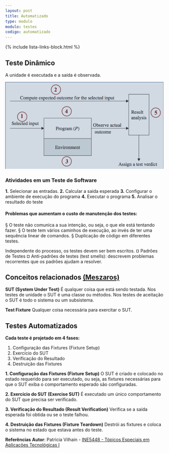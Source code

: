 ```yaml
---
layout: post
title: Automatizado
type: modulo
modulo: testes
codigo: automatizado
---
```


{% include lista-links-block.html %}


## Teste Dinâmico

A unidade é executada e a saída é observada.

![](../img/teste-dinamico.png)

### Atividades em um Teste de Software

**1.** Selecionar as entradas.
**2.** Calcular a saída esperada
**3.** Configurar o ambiente de execução do programa
**4.** Executar o programa
**5.** Analisar o resultado do teste


#### Problemas que aumentam o custo de manutenção dos testes:

§ O teste não comunica a sua intenção, ou seja, o que
ele está tentando fazer.
§ O teste tem vários caminhos de execução, ao invés de
ter uma sequência linear de comandos.
§ Duplicação de código em diferentes testes.

Independente do processo, os testes devem ser bem
escritos.
¤ Padrões de Testes
¤ Anti-padrões de testes (test smells): descrevem
problemas recorrentes que os padrões ajudam a
resolver.

## Conceitos relacionados  [(Meszaros)](http://xunitpatterns.com/gerardmeszaros.html)

**SUT (System Under Test)**
É qualquer coisa que está sendo testada.
Nos testes de unidade o SUT é uma classe ou métodos.
Nos testes de aceitação o SUT é todo o sistema ou um
subsistema.

**Test Fixture**
Qualquer coisa necessária para exercitar o SUT.



## Testes Automatizados

**Cada teste é projetado em 4 fases:**
1. Configuração das Fixtures (Fixture Setup)
2. Exercício do SUT
3. Verificação do Resultado
4. Destruição das Fixtures

**1. Configuração das Fixtures (Fixture Setup)**
O SUT é criado e colocado no estado requerido para
ser executado, ou seja, as fixtures necessárias para que
o SUT exiba o comportamento esperado são
configuradas.

**2. Exercício do SUT (Exercise SUT)**
É executado um único comportamento do SUT que
precisa ser verificado.


**3. Verificação do Resultado (Result Verification)**
Verifica se a saída esperada foi obtida ou se o teste
falhou.

**4. Destruição das Fixtures (Fixture Teardown)**
Destrói as fixtures e coloca o sistema no estado que
estava antes do teste.

**Referências**
**Autor**: Patricia Vilhain -  [INE5448 - Tópicos Especiais em Aplicações Tecnológicas I](https://planos.inf.ufsc.br/modulos/programas/visualizar.php?disciplina=INE5448)
